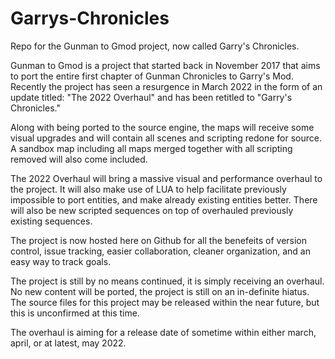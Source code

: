 # Garrys-Chronicles
Repo for the Gunman to Gmod project, now called Garry's Chronicles.

Gunman to Gmod is a project that started back in November 2017 that aims to port the entire first chapter of Gunman Chronicles to Garry's Mod. Recently the project has seen a resurgence in March 2022 in the form of an update titled: "The 2022 Overhaul" and has been retitled to "Garry's Chronicles."

Along with being ported to the source engine, the maps will receive some visual upgrades and will contain all scenes and scripting redone for source.
A sandbox map including all maps merged together with all scripting removed will also come included.

The 2022 Overhaul will bring a massive visual and performance overhaul to the project. 
It will also make use of LUA to help facilitate previously impossible to port entities, and make already existing entities better. 
There will also be new scripted sequences on top of overhauled previously existing sequences.

The project is now hosted here on Github for all the benefeits of version control, issue tracking, easier collaboration, cleaner organization, and an easy way to track goals.

The project is still by no means continued, it is simply receiving an overhaul. No new content will be ported, the project is still on an in-definite hiatus.
The source files for this project may be released within the near future, but this is unconfirmed at this time.

The overhaul is aiming for a release date of sometime within either march, april, or at latest, may 2022.
